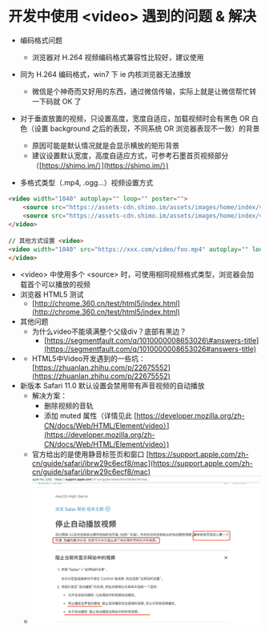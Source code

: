 # 开发中使用 &lt;video&gt; 遇到的问题 & 解决

* 编码格式问题

  * 浏览器对 H.264 视频编码格式兼容性比较好，建议使用

* 同为 H.264 编码格式，win7 下 ie 内核浏览器无法播放

  * 微信是个神奇而又好用的东西，通过微信传输，实际上就是让微信帮忙转一下码就 OK 了

* 对于垂直放置的视频，只设置高度，宽度自适应，加载视频时会有黑色 OR 白色（设置 background 之后的表现，不同系统 OR 浏览器表现不一致）的背景

  * 原因可能是默认情况就是会显示横放的矩形背景
  * 建议设置默认宽度，高度自适应方式，可参考石墨首页视频部分（[https://shimo.im/）](https://shimo.im/）)

* 多格式类型（.mp4, .ogg...）视频设置方式

```HTML
<video width="1040" autoplay="" loop="" poster="">
    <source src="https://assets-cdn.shimo.im/assets/images/home/index/video/op_final-7c98f06236.mp4" type="video/mp4">
    <source src="https://assets-cdn.shimo.im/assets/images/home/index/video/op_final-b0cd06a163.ogg" type="video/ogg">
</video>

// 其他方式设置 <video>
<video width="1040" src="https://xxx.com/video/foo.mp4" autoplay="" loop="" poster="">
</video>
```

* &lt;video&gt; 中使用多个 &lt;source&gt; 时，可使用相同视频格式类型，浏览器会加载首个可以播放的视频
* 浏览器 HTML5 测试
  * [http://chrome.360.cn/test/html5/index.html](http://chrome.360.cn/test/html5/index.html)
* 其他问题
  * 为什么video不能填满整个父级div？底部有黑边？
    * [https://segmentfault.com/q/1010000008653026\#answers-title](https://segmentfault.com/q/1010000008653026#answers-title)
* * HTML5中Video开发遇到的一些坑： [https://zhuanlan.zhihu.com/p/22675552](https://zhuanlan.zhihu.com/p/22675552)
* 新版本 Safari 11.0 默认设置会禁用带有声音视频的自动播放
  * 解决方案：
    * 删除视频的音轨
    * 添加 muted 属性（详情见此 [https://developer.mozilla.org/zh-CN/docs/Web/HTML/Element/video）](https://developer.mozilla.org/zh-CN/docs/Web/HTML/Element/video）)
  * 官方给出的是使用静音标签页和窗口 [https://support.apple.com/zh-cn/guide/safari/ibrw29c6ecf8/mac](https://support.apple.com/zh-cn/guide/safari/ibrw29c6ecf8/mac)
  * ![](/assets/WechatIMG465.jpeg)




